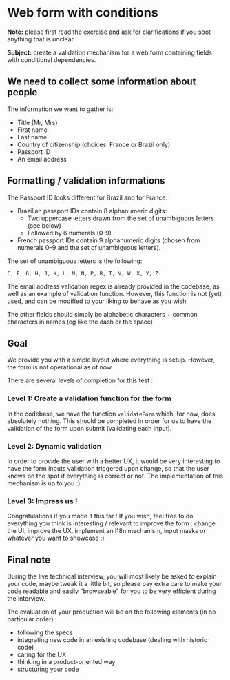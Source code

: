 # Web form with conditions

**Note:** please first read the exercise and ask for clarifications if you spot anything that is unclear.

**Subject:** create a validation mechanism for a web form containing fields with conditional dependencies.


## We need to collect some information about people

The information we want to gather is:
- Title (Mr, Mrs)
- First name
- Last name
- Country of citizenship (choices: France or Brazil only)
- Passport ID
- An email address


## Formatting / validation informations

The Passport ID looks different for Brazil and for France:
- Brazilian passport IDs contain 8 alphanumeric digits:
    - Two uppercase letters drawn from the set of unambiguous letters (see below)
    - Followed by 6 numerals (0-9)
- French passport IDs contain 9 alphanumeric digits (chosen from numerals 0–9 and the set of unambiguous letters).

The set of unambiguous letters is the following:
```
C, F, G, H, J, K, L, M, N, P, R, T, V, W, X, Y, Z.
```

The email address validation regex is already provided in the codebase, as well as an example of validation function. However, this function is not (yet) 
used, and can be modified to your liking to behave as you wish.  

The other fields should simply be alphabetic characters + common characters in names (eg like the dash or the space)


## Goal

We provide you with a simple layout where everything is setup. However, the form is not operational as of now.

There are several levels of completion for this test :

### Level 1: Create a validation function for the form

In the codebase, we have the function `validateForm` which, for now, does absolutely nothing. This should be completed in order for us to have the validation 
of the form upon submit (validating each input).

### Level 2: Dynamic validation

In order to provide the user with a better UX, it would be very interesting to have the form inputs validation triggered upon change, so that the user knows
on the spot if everything is correct or not. The implementation of this mechanism is up to you :)

### Level 3: Impress us !

Congratulations if you made it this far ! If you wish, feel free to do everything you think is interesting / relevant to improve the form : change the UI, 
improve the UX, implement an i18n mechanism, input masks or whatever you want to showcase :)   


## Final note 

During the live technical interview, you will most likely be asked to explain your code, maybe tweak it a little bit, so please pay extra care to make your
 code readable and easily "browseable" for you to be very efficient during the interview.
 
 The evaluation of your production will be on the following elements (in no particular order) :
 - following the specs
 - integrating new code in an existing codebase (dealing with historic code)
 - caring for the UX
 - thinking in a product-oriented way
 - structuring your code

